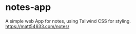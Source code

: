 # notes-app
A simple web App for notes, using Tailwind CSS for styling. https://matt54633.com/notes/
